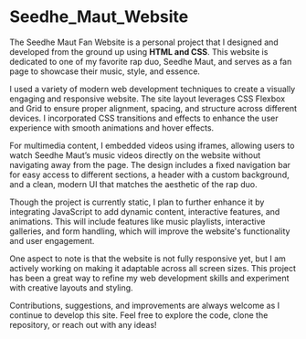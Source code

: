 # Seedhe_Maut_Website
The Seedhe Maut Fan Website is a personal project that I designed and developed from the ground up using **HTML and CSS**. This website is dedicated to one of my favorite rap duo, Seedhe Maut, and serves as a fan page to showcase their music, style, and essence.

I used a variety of modern web development techniques to create a visually engaging and responsive website. The site layout leverages CSS Flexbox and Grid to ensure proper alignment, spacing, and structure across different devices. I incorporated CSS transitions and effects to enhance the user experience with smooth animations and hover effects.

For multimedia content, I embedded videos using iframes, allowing users to watch Seedhe Maut’s music videos directly on the website without navigating away from the page. The design includes a fixed navigation bar for easy access to different sections, a header with a custom background, and a clean, modern UI that matches the aesthetic of the rap duo.

Though the project is currently static, I plan to further enhance it by integrating JavaScript to add dynamic content, interactive features, and animations. This will include features like music playlists, interactive galleries, and form handling, which will improve the website's functionality and user engagement.

One aspect to note is that the website is not fully responsive yet, but I am actively working on making it adaptable across all screen sizes. This project has been a great way to refine my web development skills and experiment with creative layouts and styling. 

Contributions, suggestions, and improvements are always welcome as I continue to develop this site. Feel free to explore the code, clone the repository, or reach out with any ideas!
